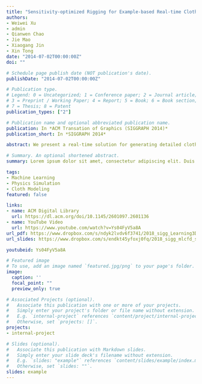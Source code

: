 ```yaml
---
title: "Sensitivity-optimized Rigging for Example-based Real-time Clothing Synthesis"
authors:
- Weiwei Xu
- admin
- Qianwen Chao
- Jie Mao
- Xiaogang Jin
- Xin Tong
date: "2014-07-02T00:00:00Z"
doi: ""

# Schedule page publish date (NOT publication's date).
publishDate: "2014-07-02T00:00:00Z"

# Publication type.
# Legend: 0 = Uncategorized; 1 = Conference paper; 2 = Journal article;
# 3 = Preprint / Working Paper; 4 = Report; 5 = Book; 6 = Book section;
# 7 = Thesis; 8 = Patent
publication_types: ["2"]

# Publication name and optional abbreviated publication name.
publication: In *ACM Transation of Graphics (SIGGRAPH 2014)*
publication_short: In *SIGGRAPH 2014*

abstract: We present a real-time solution for generating detailed clothing deformations from pre-computed clothing shape examples. Given an input pose, it synthesizes a clothing deformation by blending skinned clothing deformations of nearby examples controlled by the body skeleton. Observing that cloth deformation can be well modeled with sensitivity analysis driven by the underlying skeleton, we introduce a sensitivity based method to construct a pose-dependent rigging solution from sparse examples. We also develop a sensitivity based blending scheme to find nearby examples for the input pose and evaluate their contributions to the result. Finally, we propose a stochastic optimization based greedy scheme for sampling the pose space and generating example clothing shapes. Our solution is fast, compact and can generate realistic clothing animation results for various kinds of clothes in real time.

# Summary. An optional shortened abstract.
summary: Lorem ipsum dolor sit amet, consectetur adipiscing elit. Duis posuere tellus ac convallis placerat. Proin tincidunt magna sed ex sollicitudin condimentum.

tags:
- Machine Learning
- Physics Simulation
- Cloth Modeling
featured: false

links:
- name: ACM Digital Library
  url: https://dl.acm.org/doi/10.1145/2601097.2601136
- name: YouTube Video
  url: https://www.youtube.com/watch?v=Ys04FyV5a8A
url_pdf: https://www.dropbox.com/s/ndyk2lvdv6f3741/2018_sigg_Learning3DAerodynamics.pdf
url_slides: https://www.dropbox.com/s/endkt45yfoxj0fq/2018_sigg_mlcfd_slides.pdf

youtubeid: Ys04FyV5a8A

# Featured image
# To use, add an image named `featured.jpg/png` to your page's folder. 
image:
  caption: ''
  focal_point: ""
  preview_only: true

# Associated Projects (optional).
#   Associate this publication with one or more of your projects.
#   Simply enter your project's folder or file name without extension.
#   E.g. `internal-project` references `content/project/internal-project/index.md`.
#   Otherwise, set `projects: []`.
projects:
- internal-project

# Slides (optional).
#   Associate this publication with Markdown slides.
#   Simply enter your slide deck's filename without extension.
#   E.g. `slides: "example"` references `content/slides/example/index.md`.
#   Otherwise, set `slides: ""`.
slides: example
---
```


<!--
{{% alert note %}}
Click the *Cite* button above to demo the feature to enable visitors to import publication metadata into their reference management software.
{{% /alert %}}

{{% alert note %}}
Click the *Slides* button above to demo Academic's Markdown slides feature.
{{% /alert %}}

Supplementary notes can be added here, including [code and math](https://sourcethemes.com/academic/docs/writing-markdown-latex/).
-->
